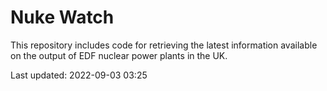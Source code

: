 # Nuke Watch

This repository includes code for retrieving the latest information available on the output of EDF nuclear power plants in the UK.

Last updated: 2022-09-03 03:25